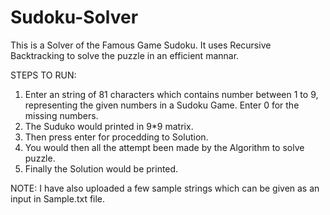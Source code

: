 # Sudoku-Solver

This is a Solver of the Famous Game Sudoku. It uses Recursive Backtracking to solve the puzzle in an efficient mannar.

STEPS TO RUN:

1. Enter an string of 81 characters which contains number between 1 to 9, representing the given numbers in a Sudoku Game. Enter 0 for the missing numbers.
2. The Suduko would printed in 9*9 matrix.
3. Then press enter for procedding to Solution.
4. You would then all the attempt been made by the Algorithm to solve puzzle.
5. Finally the Solution would be printed.


NOTE:
I have also uploaded a few sample strings which can be given as an input in Sample.txt file.
